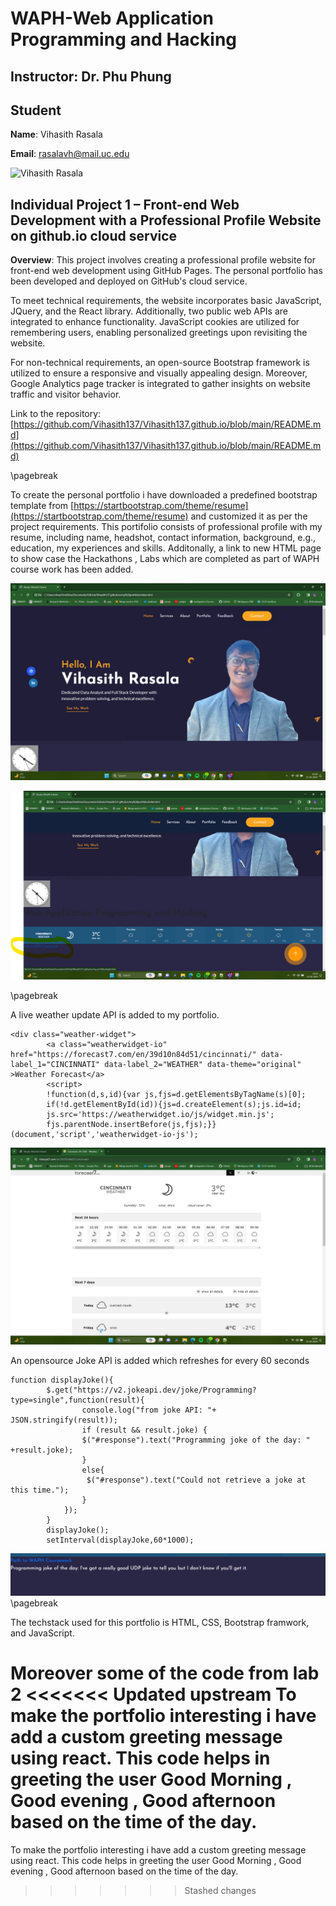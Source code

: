 # WAPH-Web Application Programming and Hacking

## Instructor: Dr. Phu Phung

## Student

**Name**: Vihasith Rasala

**Email**: rasalavh@mail.uc.edu

![Vihasith Rasala](images/headshot.png)


## Individual Project 1 – Front-end Web Development with a Professional Profile Website on github.io cloud service

**Overview**: This project involves creating a professional profile website for front-end web development using GitHub Pages. The personal portfolio has been developed and deployed on GitHub's cloud service.

To meet technical requirements, the website incorporates basic JavaScript, JQuery, and the React library. Additionally, two public web APIs are integrated to enhance functionality. JavaScript cookies are utilized for remembering users, enabling personalized greetings upon revisiting the website.

For non-technical requirements, an open-source Bootstrap framework is utilized to ensure a responsive and visually appealing design. Moreover, Google Analytics page tracker is integrated to gather insights on website traffic and visitor behavior.

Link to the repository:
[https://github.com/Vihasith137/Vihasith137.github.io/blob/main/README.md](https://github.com/Vihasith137/Vihasith137.github.io/blob/main/README.md)

\pagebreak

To create the personal portfolio i have downloaded a predefined bootstrap template from [https://startbootstrap.com/theme/resume](https://startbootstrap.com/theme/resume) and customized it as per the project requirements. This portifolio consists of professional profile with my resume, including name, headshot, contact information, background, e.g., education, my experiences and skills. Additonally, a link to new HTML page to show case the Hackathons , Labs which are completed as part of WAPH course work has been added.

![portfolio homepage](images/img1.png)

![Link to WAPH course](images/img2.png)


\pagebreak

A live weather update API is added to my portfolio.

```
<div class="weather-widget">
		<a class="weatherwidget-io" href="https://forecast7.com/en/39d10n84d51/cincinnati/" data-label_1="CINCINNATI" data-label_2="WEATHER" data-theme="original" >Weather Forecast</a>
		<script>
		!function(d,s,id){var js,fjs=d.getElementsByTagName(s)[0];
		if(!d.getElementById(id)){js=d.createElement(s);js.id=id;
		js.src='https://weatherwidget.io/js/widget.min.js';
		fjs.parentNode.insertBefore(js,fjs);}}(document,'script','weatherwidget-io-js');
```
![Redirected image](images/img3.png)

An opensource Joke API is added which refreshes for every 60 seconds

~~~
function displayJoke(){
		$.get("https://v2.jokeapi.dev/joke/Programming?type=single",function(result){
				console.log("from joke API: "+ JSON.stringify(result));
				if (result && result.joke) {
				$("#response").text("Programming joke of the day: " +result.joke);
				}
				else{
				 $("#response").text("Could not retrieve a joke at this time.");	
				}
			});
		}
		displayJoke();
		setInterval(displayJoke,60*1000);
~~~
![joke jk](images/img4.png)
\pagebreak

The techstack used for this portfolio is HTML, CSS, Bootstrap framwork, and JavaScript.

Moreover some of the code from lab 2
<<<<<<< Updated upstream
To make the portfolio interesting i have add a custom greeting message using react. This code helps in greeting the user Good Morning , Good evening , Good afternoon based on the time of the day.
=======
To make the portfolio interesting i have add a custom greeting message using react. This code helps in greeting the user Good Morning , Good evening , Good afternoon based on the time of the day.
>>>>>>> Stashed changes
